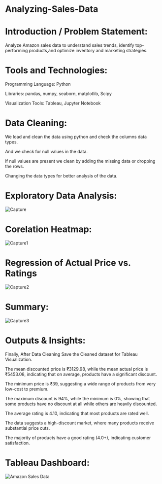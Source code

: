 # Analyzing-Sales-Data

# Introduction / Problem Statement:
Analyze Amazon sales data to understand sales trends, identify top-performing products,and optimize inventory and marketing strategies.

# Tools and Technologies:
Programming Language: Python 

Libraries: pandas, numpy, seaborn, matplotlib, Scipy

Visualization Tools: Tableau, Jupyter Notebook

# Data Cleaning:
We load and clean the data using python and check the columns data types.

And we check for null values in the data.

If null values are present we clean by adding the missing data or dropping the rows.

Changing the data types for better analysis of the data.

# Exploratory Data Analysis:
![Capture](https://github.com/user-attachments/assets/5c5f15f4-8bf0-43f0-bcd6-f0360d2986cc)

  # Corelation Heatmap:
![Capture1](https://github.com/user-attachments/assets/8ac97bc8-b4ed-4089-89e9-d9e56f463ce0)

  # Regression of Actual Price vs. Ratings
![Capture2](https://github.com/user-attachments/assets/52c5bf0c-e7b9-46f8-86cc-877bb4dc5d0f)

  # Summary:
![Capture3](https://github.com/user-attachments/assets/fc4d7670-fc5a-44aa-b410-f1a4dfa98689)

# Outputs & Insights:
Finally, After Data Cleaning Save the Cleaned dataset for Tableau Visualization.

The mean discounted price is ₹3129.98, while the mean actual price is ₹5453.08, indicating that on average, products have a significant discount.

The minimum price is ₹39, suggesting a wide range of products from very low-cost to premium.

The maximum discount is 94%, while the minimum is 0%, showing that some products have no discount at all while others are heavily discounted.

The average rating is 4.10, indicating that most products are rated well.

The data suggests a high-discount market, where many products receive substantial price cuts.

The majority of products have a good rating (4.0+), indicating customer satisfaction.

# Tableau Dashboard:
![Amazon Sales Data](https://github.com/user-attachments/assets/be8b9355-62c3-4baf-bebd-6d1ca86c9090)
